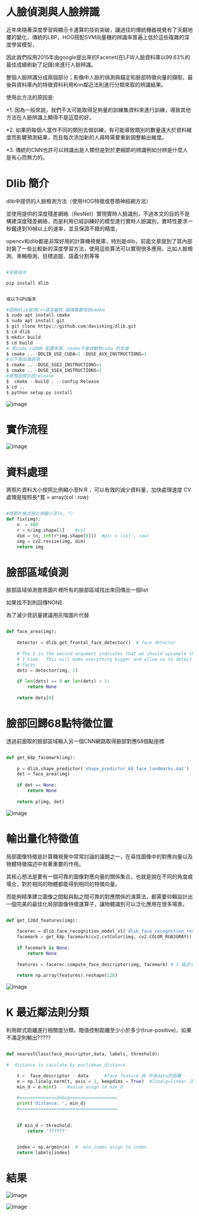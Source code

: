 




# 人臉偵測與人臉辨識

近年來隨著深度學習與顯示卡運算的技術突破，讓過往的傳統機器視覺有了天翻地覆的變化，傳統的LBP、HOG搭配SVM向量機的辨識率普遍上低於這些複雜的深度學習模型，

因此我們採用2015年由google提出來的Facenet(在LFW人臉資料庫以99.63%的最佳成績刷新了記錄)來進行人臉辨識。

整個人臉辨識分成兩個部分；影像中人臉的偵測與錨定和臉部特徵向量的擷取，最後與資料庫內的特徵資料利用Knn鄰近法則進行分類來取的辨識結果。


使用此方法的原因是:

*1.	因為一般來說，我們不太可能取得足夠量的訓練集資料來進行訓練，導致其他方法在人臉辨識上顯得不是這麼的好。

*2.	如果把每個人當作不同的類別去做訓練，有可能導致類別的數量遠大於資料維度而影響預測結果，而且每次添加新的人員時需要重新調整輸出維度。

*3.	傳統的CNN也許可以辨識出是人類但是對於更細節的辨識例如分辨是什麼人是有心而無力的。


# Dlib 簡介

dlib中提供的人臉檢測方法（使用HOG特徵或卷積神經網方法）

並使用提供的深度殘差網絡（ResNet）實現實時人臉識別，不過本文的目的不是構建深度殘差網絡，而是利用已經訓練好的模型進行實時人臉識別，實時性要求一秒鐘達到10幀以上的速率，並且保證不錯的精度。

opencv和dlib都是非常好用的計算機視覺庫，特別是dlib，前面文章提到了其內部封裝了一些比較新的深度學習方法，使用這些算法可以實現很多應用，比如人臉檢測、車輛檢測、目標追蹤、語義分割等等

``` Python

#安裝指令

pip install dlib


或以下GPU版本

#因為dlib是用C++語言編寫,編譯需要用到cmake
$ sudo apt install cmake
$ sudo apt install git
$ git clone https://github.com/davisking/dlib.git
$ cd dlib
$ mkdir build 
$ cd build
# 若cuda cuDNN 配置失敗，cmake不會啟動對cuda 的支援
$ cmake .. -DDLIB_USE_CUDA=1 -DUSE_AVX_INSTRUCTIONS=1
#以下為加速選項 
$ cmake .. -DUSE_SSE2_INSTRUCTIONS=1
$ cmake .. -DUSE_SSE4_INSTRUCTIONS=1
#將預設模式改release
$  cmake --build . --config Release 
$ cd ..
$ python setup.py install


```

![image](https://github.com/rockuass1235/deep-learning/blob/master/images/dlib_setup.png)


# 實作流程

![image](https://github.com/rockuass1235/deep-learning/blob/master/images/dlib_face_process.png)


# 資料處理


將照片資料大小按照比例縮小至N:R ，可以有效的減少資料量，加快處理速度 CV處理是按照長*寬 = array(col : row)

```Python

#將照片格式按比例縮小至(n, ?) 
def fix(img):
    n  = 400
    r = n/img.shape[1]    #col 
    dim = (n, int(r*img.shape[0]))  #pic = (col , row)
    img = cv2.resize(img, dim)
    return img

```



# 臉部區域偵測

臉部區域偵測會將圖片裡所有的臉部區域找出來回傳出一個list

如果找不到則回傳NONE

為了減少資訊量建議用灰階圖片代替


```Python

def face_area(img):
    
    detector = dlib.get_frontal_face_detector()  # face detector
    
    # The 1 in the second argument indicates that we should upsample the image
    # 1 time.  This will make everything bigger and allow us to detect more
    # faces.
    dets = detector(img, 1)
    
    if len(dets) == 0 or len(dets) > 1:
        return None
    
    return dets[0]


```

# 臉部回歸68點特徵位置

透過前面取的臉部區域輸入另一個CNN網路取得臉部對應68個點座標

``` Python

def get_68p_facemark(img):
    
    p = dlib.shape_predictor('shape_predictor_68_face_landmarks.dat')
    det = face_area(img)
    
    if det == None:
        return None
    
    return p(img, det)


```

![image](https://github.com/rockuass1235/deep-learning/blob/master/images/dlib_facemark.png)


# 輸出量化特徵值

局部圖像特徵是計算機視覺中常常討論的議題之一，在尋找圖像中的對應向量以及物體特徵描述中有著重要的作用。

其核心想法是要有一個可靠的圖像對應向量的關係集合，也就是說在不同的角度或場合，對於相同的物體都能得到相同的特徵向量。

而能夠精準建立圖像之間點與點之間可靠的對應關係的演算法，都需要仰賴設計出一個完美的最佳化局部圖像特徵運算子，讓物體識別可以泛化應用在很多場景。

```Python

def get_128d_features(img):
    
    facerec = dlib.face_recognition_model_v1('dlib_face_recognition_resnet_model_v1.dat')
    facemark = get_68p_facemark(cv2.cvtColor(img, cv2.COLOR_RGB2GRAY))
    
    if facemark is None:
        return None
    
    features = facerec.compute_face_descriptor(img, facemark) # 3.描述子提取，128D向量
    
    return np.array(features).reshape(128)


```


![image](https://github.com/rockuass1235/deep-learning/blob/master/images/dlib_face_features.png)


# K 最近鄰法則分類

利用歐式距離進行相關度分類，閥值控制距離至少小於多少(true-positive)，如果不滿足則輸出?????

```Python

def nearestClass(face_descriptor,data, labels, threshold):
    
#  distance is caculate by euclidean_distance

    t =  face_descriptor - data      #face_feature 與 所有data的距離
    e = np.linalg.norm(t, axis = 1, keepdims = True)  #linalg=linear（線性）+algebra（代數），norm則表示範數。
    min_d = e.min()    #value asign to min_d
    
    #==============debug==================
    print('distance: ', min_d)
    #=====================================
    
    
    if min_d > threshold:
        return '??????'
    

    index = np.argmin(e)  #  min_index asign to index
    return labels[index]

```




# 結果

![image](https://github.com/rockuass1235/deep-learning/blob/master/images/dlib_result1.png)

![image](https://github.com/rockuass1235/deep-learning/blob/master/images/dlib_result2.png)







